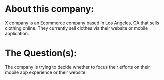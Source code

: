# About this company:
X company is an Ecommerce company based in Los Angeles, CA that sells clothing online. They currently sell clothes via their website or mobile application.

# The Question(s):
The company is trying to decide whether to focus their efforts on their mobile app experience or their website. 


